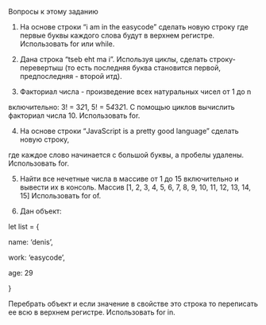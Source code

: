 Вопросы к этому заданию
1. На основе строки “i am in the easycode” сделать новую строку где первые буквы каждого слова
будут в верхнем регистре. Использовать for или while.



2. Дана строка “tseb eht ma i”. Используя циклы, сделать строку-перевертыш (то есть последняя буква становится первой, предпоследняя - второй итд).



3. Факториал числа - произведение всех натуральных чисел от 1 до n

включительно: 3! = 3*2*1, 5! = 5*4*3*2*1. С помощью циклов вычислить факториал числа 10. Использовать for.



4. На основе строки “JavaScript is a pretty good language” сделать новую строку,

где каждое слово начинается с большой буквы, а пробелы удалены. Использовать for.



5. Найти все нечетные числа в массиве от 1 до 15 включительно и вывести их в консоль. Массив [1, 2, 3, 4, 5, 6, 7, 8, 9, 10, 11, 12, 13, 14, 15] Использовать for of.



6. Дан объект:

let list = {

name: ‘denis’,

work: ‘easycode’,

age: 29

}



Перебрать объект и если значение в свойстве это строка то переписать ее всю в верхнем регистре. Использовать for in.